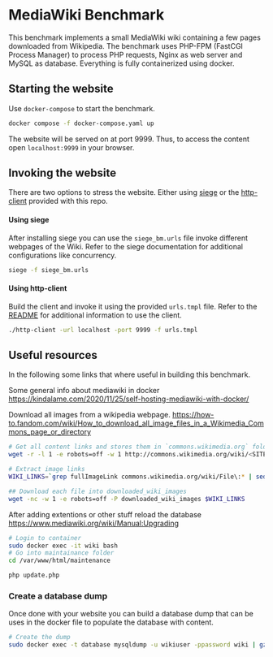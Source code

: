 # MediaWiki Benchmark

This benchmark implements a small MediaWiki wiki containing a few pages downloaded from Wikipedia.
The benchmark uses PHP-FPM (FastCGI Process Manager) to process PHP requests, Nginx as web server and MySQL as database.
Everything is fully containerized using docker.

## Starting the website

Use `docker-compose` to start the benchmark.
```bash
docker compose -f docker-compose.yaml up
```
The website will be served on at port 9999. Thus, to access the content open `localhost:9999` in your browser.

## Invoking the website

There are two options to stress the website. Either using [siege](https://linux.die.net/man/1/siege) or the [http-client](./../../client/) provided with this repo.

#### Using siege

After installing siege you can use the `siege_bm.urls` file invoke different webpages of the Wiki.
Refer to the siege documentation for additional configurations like concurrency.

```bash
siege -f siege_bm.urls
```

#### Using http-client

Build the client and invoke it using the provided `urls.tmpl` file.
Refer to the [README](./../../client/README.md) for additional information to use the client.

```bash
./http-client -url localhost -port 9999 -f urls.tmpl
```



## Useful resources

In the following some links that where useful in building this benchmark.

Some general info about mediawiki in docker
https://kindalame.com/2020/11/25/self-hosting-mediawiki-with-docker/


Download all images from a wikipedia webpage.
https://how-to.fandom.com/wiki/How_to_download_all_image_files_in_a_Wikimedia_Commons_page_or_directory


```bash
# Get all content links and stores them in `commons.wikimedia.org` folder
wget -r -l 1 -e robots=off -w 1 http://commons.wikimedia.org/wiki/<SITE>

# Extract image links
WIKI_LINKS=`grep fullImageLink commons.wikimedia.org/wiki/File\:* | sed 's/^.*><a href="//'| sed 's/".*$//'`

## Download each file into downloaded_wiki_images
wget -nc -w 1 -e robots=off -P downloaded_wiki_images $WIKI_LINKS

```


After adding extentions or other stuff reload the database
https://www.mediawiki.org/wiki/Manual:Upgrading


```bash
# Login to container
sudo docker exec -it wiki bash
# Go into maintainance folder
cd /var/www/html/maintenance

php update.php
```


### Create a database dump

Once done with your website you can build a database dump that can be uses in the docker file to populate the database with content. 

```bash
# Create the dump
sudo docker exec -t database mysqldump -u wikiuser -ppassword wiki | gzip > wiki.sql.gz

```